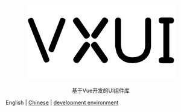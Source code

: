<p align="center">
  <img src="./logo.png" />
</p>
<p align="center">
  基于Vue开发的UI组件库
</p>

English | [Chinese](./README.zn-CN.md) | [development environment](./development-environment.md)
